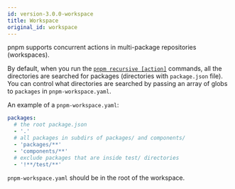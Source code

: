 ```yaml
---
id: version-3.0.0-workspace
title: Workspace
original_id: workspace
---
```


pnpm supports concurrent actions in multi-package repositories (workspaces).

By default, when you run the [`pnpm recursive [action]`](pnpm-recursive) commands,
all the directories are searched for packages (directories with `package.json` file).
You can control what directories are searched by passing an array of globs to `packages` in `pnpm-workspace.yaml`.

An example of a `pnpm-workspace.yaml`:

```yaml
packages:
  # the root package.json
  - '.'
  # all packages in subdirs of packages/ and components/
  - 'packages/**'
  - 'components/**'
  # exclude packages that are inside test/ directories
  - '!**/test/**'
```

`pnpm-workspace.yaml` should be in the root of the workspace.
